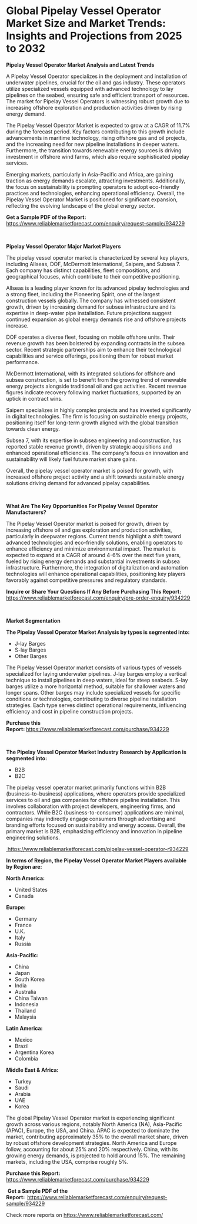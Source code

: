 <p><h1>Global Pipelay Vessel Operator Market Size and Market Trends: Insights and Projections from 2025 to 2032</h1></p><p><strong>Pipelay Vessel Operator Market Analysis and Latest Trends</strong></p>
<p><p>A Pipelay Vessel Operator specializes in the deployment and installation of underwater pipelines, crucial for the oil and gas industry. These operators utilize specialized vessels equipped with advanced technology to lay pipelines on the seabed, ensuring safe and efficient transport of resources. The market for Pipelay Vessel Operators is witnessing robust growth due to increasing offshore exploration and production activities driven by rising energy demand.</p><p>The Pipelay Vessel Operator Market is expected to grow at a CAGR of 11.7% during the forecast period. Key factors contributing to this growth include advancements in maritime technology, rising offshore gas and oil projects, and the increasing need for new pipeline installations in deeper waters. Furthermore, the transition towards renewable energy sources is driving investment in offshore wind farms, which also require sophisticated pipelay services.</p><p>Emerging markets, particularly in Asia-Pacific and Africa, are gaining traction as energy demands escalate, attracting investments. Additionally, the focus on sustainability is prompting operators to adopt eco-friendly practices and technologies, enhancing operational efficiency. Overall, the Pipelay Vessel Operator Market is positioned for significant expansion, reflecting the evolving landscape of the global energy sector.</p></p>
<p><strong>Get a Sample PDF of the Report:&nbsp;</strong> <a href="https://www.reliablemarketforecast.com/enquiry/request-sample/934229?utm_campaign=2202&utm_medium=2&utm_source=Github&utm_content=ia&utm_term=07032025&utm_id=pipelay-vessel-operator">https://www.reliablemarketforecast.com/enquiry/request-sample/934229</a></p>
<p>&nbsp;</p>
<p><strong>Pipelay Vessel Operator Major Market Players</strong></p>
<p><p>The pipelay vessel operator market is characterized by several key players, including Allseas, DOF, McDermott International, Saipem, and Subsea 7. Each company has distinct capabilities, fleet compositions, and geographical focuses, which contribute to their competitive positioning.</p><p>Allseas is a leading player known for its advanced pipelay technologies and a strong fleet, including the Pioneering Spirit, one of the largest construction vessels globally. The company has witnessed consistent growth, driven by increasing demand for subsea infrastructure and its expertise in deep-water pipe installation. Future projections suggest continued expansion as global energy demands rise and offshore projects increase.</p><p>DOF operates a diverse fleet, focusing on mobile offshore units. Their revenue growth has been bolstered by expanding contracts in the subsea sector. Recent strategic partnerships aim to enhance their technological capabilities and service offerings, positioning them for robust market performance.</p><p>McDermott International, with its integrated solutions for offshore and subsea construction, is set to benefit from the growing trend of renewable energy projects alongside traditional oil and gas activities. Recent revenue figures indicate recovery following market fluctuations, supported by an uptick in contract wins.</p><p>Saipem specializes in highly complex projects and has invested significantly in digital technologies. The firm is focusing on sustainable energy projects, positioning itself for long-term growth aligned with the global transition towards clean energy.</p><p>Subsea 7, with its expertise in subsea engineering and construction, has reported stable revenue growth, driven by strategic acquisitions and enhanced operational efficiencies. The company's focus on innovation and sustainability will likely fuel future market share gains.</p><p>Overall, the pipelay vessel operator market is poised for growth, with increased offshore project activity and a shift towards sustainable energy solutions driving demand for advanced pipelay capabilities.</p></p>
<p>&nbsp;</p>
<p><strong>What Are The Key Opportunities For Pipelay Vessel Operator Manufacturers?</strong></p>
<p><p>The Pipelay Vessel Operator market is poised for growth, driven by increasing offshore oil and gas exploration and production activities, particularly in deepwater regions. Current trends highlight a shift toward advanced technologies and eco-friendly solutions, enabling operators to enhance efficiency and minimize environmental impact. The market is expected to expand at a CAGR of around 4-6% over the next five years, fueled by rising energy demands and substantial investments in subsea infrastructure. Furthermore, the integration of digitalization and automation technologies will enhance operational capabilities, positioning key players favorably against competitive pressures and regulatory standards.</p></p>
<p><strong>Inquire or Share Your Questions If Any Before Purchasing This Report:</strong> <a href="https://www.reliablemarketforecast.com/enquiry/pre-order-enquiry/934229?utm_campaign=2202&utm_medium=2&utm_source=Github&utm_content=ia&utm_term=07032025&utm_id=pipelay-vessel-operator">https://www.reliablemarketforecast.com/enquiry/pre-order-enquiry/934229</a></p>
<p>&nbsp;</p>
<p><strong>Market Segmentation</strong></p>
<p><strong>The Pipelay Vessel Operator Market Analysis by types is segmented into:</strong></p>
<p><ul><li>J-lay Barges</li><li>S-lay Barges</li><li>Other Barges</li></ul></p>
<p><p>The Pipelay Vessel Operator market consists of various types of vessels specialized for laying underwater pipelines. J-lay barges employ a vertical technique to install pipelines in deep waters, ideal for steep seabeds. S-lay barges utilize a more horizontal method, suitable for shallower waters and longer spans. Other barges may include specialized vessels for specific conditions or technologies, contributing to diverse pipeline installation strategies. Each type serves distinct operational requirements, influencing efficiency and cost in pipeline construction projects.</p></p>
<p><strong>Purchase this Report:&nbsp;</strong><a href="https://www.reliablemarketforecast.com/purchase/934229?utm_campaign=2202&utm_medium=2&utm_source=Github&utm_content=ia&utm_term=07032025&utm_id=pipelay-vessel-operator">https://www.reliablemarketforecast.com/purchase/934229</a></p>
<p>&nbsp;</p>
<p><strong>The Pipelay Vessel Operator Market Industry Research by Application is segmented into:</strong></p>
<p><ul><li>B2B</li><li>B2C</li></ul></p>
<p><p>The pipelay vessel operator market primarily functions within B2B (business-to-business) applications, where operators provide specialized services to oil and gas companies for offshore pipeline installation. This involves collaboration with project developers, engineering firms, and contractors. While B2C (business-to-consumer) applications are minimal, companies may indirectly engage consumers through advertising and branding efforts focused on sustainability and energy access. Overall, the primary market is B2B, emphasizing efficiency and innovation in pipeline engineering solutions.</p></p>
<p><a href="https://www.reliablemarketforecast.com/pipelay-vessel-operator-r934229?utm_campaign=2202&utm_medium=2&utm_source=Github&utm_content=ia&utm_term=07032025&utm_id=pipelay-vessel-operator">&nbsp;https://www.reliablemarketforecast.com/pipelay-vessel-operator-r934229</a></p>
<p><strong>In terms of Region, the Pipelay Vessel Operator Market Players available by Region are:</strong></p>
<p>
    <p> <strong> North America: </strong>
        <ul>
            <li>United States</li>
            <li>Canada</li>
        </ul>
        </p> 
    <p> <strong> Europe: </strong>
        <ul>
            <li>Germany</li>
            <li>France</li>
            <li>U.K.</li>
            <li>Italy</li>
            <li>Russia</li>
        </ul>
        </p> 
    <p> <strong> Asia-Pacific: </strong>
        <ul>
            <li>China</li>
            <li>Japan</li>
            <li>South Korea</li>
            <li>India</li>
            <li>Australia</li>
            <li>China Taiwan</li>
            <li>Indonesia</li>
            <li>Thailand</li>
            <li>Malaysia</li>
        </ul>
        </p> 
    <p> <strong> Latin America: </strong>
        <ul>
            <li>Mexico</li>
            <li>Brazil</li>
            <li>Argentina Korea</li>
            <li>Colombia</li>
        </ul>
        </p> 
    <p> <strong> Middle East & Africa: </strong>
        <ul>
            <li>Turkey</li>
            <li>Saudi</li>
            <li>Arabia</li>
            <li>UAE</li>
            <li>Korea</li>
        </ul>
    </p>
    </p>
<p><p>The global Pipelay Vessel Operator market is experiencing significant growth across various regions, notably North America (NA), Asia-Pacific (APAC), Europe, the USA, and China. APAC is expected to dominate the market, contributing approximately 35% to the overall market share, driven by robust offshore development strategies. North America and Europe follow, accounting for about 25% and 20% respectively. China, with its growing energy demands, is projected to hold around 15%. The remaining markets, including the USA, comprise roughly 5%.</p></p>
<p><strong>Purchase this Report: </strong><a href="https://www.reliablemarketforecast.com/purchase/934229?utm_campaign=2202&utm_medium=2&utm_source=Github&utm_content=ia&utm_term=07032025&utm_id=pipelay-vessel-operator">https://www.reliablemarketforecast.com/purchase/934229</a></p>
<p>&nbsp;<strong>Get a Sample PDF of the Report:&nbsp;&nbsp;</strong><a href="https://www.reliablemarketforecast.com/enquiry/request-sample/934229?utm_campaign=2202&utm_medium=2&utm_source=Github&utm_content=ia&utm_term=07032025&utm_id=pipelay-vessel-operator">https://www.reliablemarketforecast.com/enquiry/request-sample/934229</a></p>
<p><strong></strong></p>
<p>Check more reports on <a href="https://www.reliablemarketforecast.com/?utm_campaign=2202&utm_medium=2&utm_source=Github&utm_content=ia&utm_term=07032025&utm_id=pipelay-vessel-operator">https://www.reliablemarketforecast.com/</a></p>